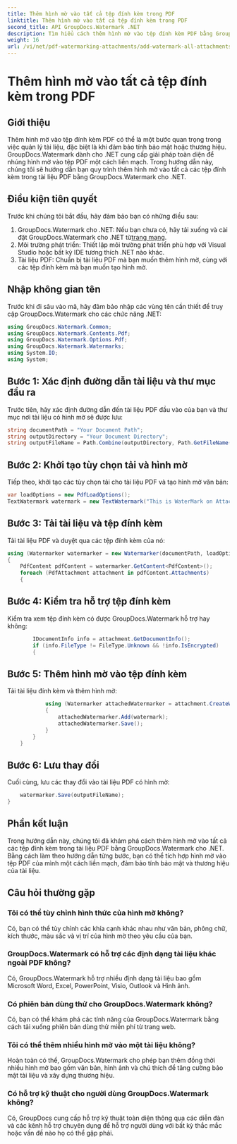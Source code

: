 ```yaml
---
title: Thêm hình mờ vào tất cả tệp đính kèm trong PDF
linktitle: Thêm hình mờ vào tất cả tệp đính kèm trong PDF
second_title: API GroupDocs.Watermark .NET
description: Tìm hiểu cách thêm hình mờ vào tệp đính kèm PDF bằng GroupDocs.Watermark cho .NET. Bảo vệ tài liệu của bạn bằng hình mờ tùy chỉnh một cách dễ dàng.
weight: 16
url: /vi/net/pdf-watermarking-attachments/add-watermark-all-attachments-pdf/
---
```


# Thêm hình mờ vào tất cả tệp đính kèm trong PDF

## Giới thiệu
Thêm hình mờ vào tệp đính kèm PDF có thể là một bước quan trọng trong việc quản lý tài liệu, đặc biệt là khi đảm bảo tính bảo mật hoặc thương hiệu. GroupDocs.Watermark dành cho .NET cung cấp giải pháp toàn diện để nhúng hình mờ vào tệp PDF một cách liền mạch. Trong hướng dẫn này, chúng tôi sẽ hướng dẫn bạn quy trình thêm hình mờ vào tất cả các tệp đính kèm trong tài liệu PDF bằng GroupDocs.Watermark cho .NET.
## Điều kiện tiên quyết
Trước khi chúng tôi bắt đầu, hãy đảm bảo bạn có những điều sau:
1.  GroupDocs.Watermark cho .NET: Nếu bạn chưa có, hãy tải xuống và cài đặt GroupDocs.Watermark cho .NET từ[trang mạng](https://releases.groupdocs.com/Watermark/net/).
2. Môi trường phát triển: Thiết lập môi trường phát triển phù hợp với Visual Studio hoặc bất kỳ IDE tương thích .NET nào khác.
3. Tài liệu PDF: Chuẩn bị tài liệu PDF mà bạn muốn thêm hình mờ, cùng với các tệp đính kèm mà bạn muốn tạo hình mờ.

## Nhập không gian tên
Trước khi đi sâu vào mã, hãy đảm bảo nhập các vùng tên cần thiết để truy cập GroupDocs.Watermark cho các chức năng .NET:
```csharp
using GroupDocs.Watermark.Common;
using GroupDocs.Watermark.Contents.Pdf;
using GroupDocs.Watermark.Options.Pdf;
using GroupDocs.Watermark.Watermarks;
using System.IO;
using System;
```
## Bước 1: Xác định đường dẫn tài liệu và thư mục đầu ra
Trước tiên, hãy xác định đường dẫn đến tài liệu PDF đầu vào của bạn và thư mục nơi tài liệu có hình mờ sẽ được lưu:
```csharp
string documentPath = "Your Document Path";
string outputDirectory = "Your Document Directory";
string outputFileName = Path.Combine(outputDirectory, Path.GetFileName(documentPath));
```
## Bước 2: Khởi tạo tùy chọn tải và hình mờ
Tiếp theo, khởi tạo các tùy chọn tải cho tài liệu PDF và tạo hình mờ văn bản:
```csharp
var loadOptions = new PdfLoadOptions();
TextWatermark watermark = new TextWatermark("This is WaterMark on Attachment", new Font("Arial", 19));
```
## Bước 3: Tải tài liệu và tệp đính kèm
Tải tài liệu PDF và duyệt qua các tệp đính kèm của nó:
```csharp
using (Watermarker watermarker = new Watermarker(documentPath, loadOptions))
{
    PdfContent pdfContent = watermarker.GetContent<PdfContent>();
    foreach (PdfAttachment attachment in pdfContent.Attachments)
    {
```
## Bước 4: Kiểm tra hỗ trợ tệp đính kèm
Kiểm tra xem tệp đính kèm có được GroupDocs.Watermark hỗ trợ hay không:
```csharp
        IDocumentInfo info = attachment.GetDocumentInfo();
        if (info.FileType != FileType.Unknown && !info.IsEncrypted)
        {
```
## Bước 5: Thêm hình mờ vào tệp đính kèm
Tải tài liệu đính kèm và thêm hình mờ:
```csharp
            using (Watermarker attachedWatermarker = attachment.CreateWatermarker())
            {
                attachedWatermarker.Add(watermark);
                attachedWatermarker.Save();
            }
        }
    }
```
## Bước 6: Lưu thay đổi
Cuối cùng, lưu các thay đổi vào tài liệu PDF có hình mờ:
```csharp
    watermarker.Save(outputFileName);
}
```

## Phần kết luận
Trong hướng dẫn này, chúng tôi đã khám phá cách thêm hình mờ vào tất cả các tệp đính kèm trong tài liệu PDF bằng GroupDocs.Watermark cho .NET. Bằng cách làm theo hướng dẫn từng bước, bạn có thể tích hợp hình mờ vào tệp PDF của mình một cách liền mạch, đảm bảo tính bảo mật và thương hiệu của tài liệu.
## Câu hỏi thường gặp
### Tôi có thể tùy chỉnh hình thức của hình mờ không?
Có, bạn có thể tùy chỉnh các khía cạnh khác nhau như văn bản, phông chữ, kích thước, màu sắc và vị trí của hình mờ theo yêu cầu của bạn.
### GroupDocs.Watermark có hỗ trợ các định dạng tài liệu khác ngoài PDF không?
Có, GroupDocs.Watermark hỗ trợ nhiều định dạng tài liệu bao gồm Microsoft Word, Excel, PowerPoint, Visio, Outlook và Hình ảnh.
### Có phiên bản dùng thử cho GroupDocs.Watermark không?
Có, bạn có thể khám phá các tính năng của GroupDocs.Watermark bằng cách tải xuống phiên bản dùng thử miễn phí từ trang web.
### Tôi có thể thêm nhiều hình mờ vào một tài liệu không?
Hoàn toàn có thể, GroupDocs.Watermark cho phép bạn thêm đồng thời nhiều hình mờ bao gồm văn bản, hình ảnh và chú thích để tăng cường bảo mật tài liệu và xây dựng thương hiệu.
### Có hỗ trợ kỹ thuật cho người dùng GroupDocs.Watermark không?
Có, GroupDocs cung cấp hỗ trợ kỹ thuật toàn diện thông qua các diễn đàn và các kênh hỗ trợ chuyên dụng để hỗ trợ người dùng với bất kỳ thắc mắc hoặc vấn đề nào họ có thể gặp phải.